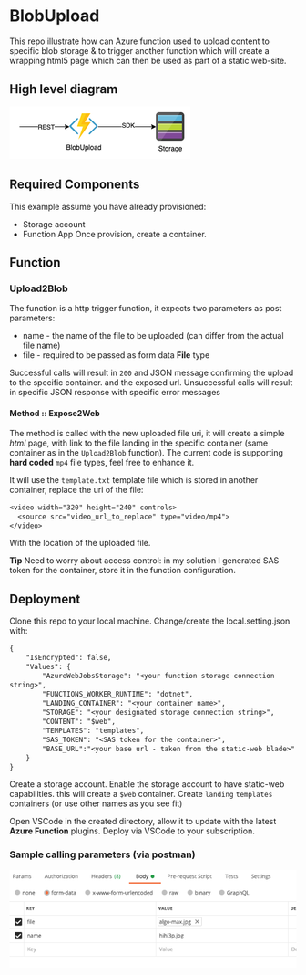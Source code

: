 # BlobUpload
This repo illustrate how can Azure function used to upload content to specific blob storage & to trigger another function which will create a wrapping html5 page which can then be used as part of a static web-site.

## High level diagram
![diagram](pics/blobupload.png)

## Required Components
This example assume you have already provisioned:
- Storage account
- Function App
Once provision, create a container.


## Function

### Upload2Blob
The function is a http trigger function, it expects two parameters as post parameters:
- name - the name of the file to be uploaded (can differ from the actual file name)
- file - required to be passed as form data __File__ type

Successful calls will result in `200` and JSON message confirming the upload to the specific container. and the exposed url.
Unsuccessful calls will result in specific JSON response with specific error messages

#### Method :: Expose2Web
The method is called with the new uploaded file uri, it will create a simple _html_ page, with link to the file landing in the specific container (same container as in the `Upload2Blob` function).
The current code is supporting __hard coded__ `mp4` file types, feel free to enhance it.

It will use the `template.txt` template file which is stored in another container, replace the uri of the file:
```
<video width="320" height="240" controls>
  <source src="video_url_to_replace" type="video/mp4">
</video>
```
With the location of the uploaded file. 

**Tip** Need to worry about access control: in my solution I generated SAS token for the container, store it in the function configuration.


## Deployment

Clone this repo to your local machine. 
Change/create the local.setting.json with:

```
{
    "IsEncrypted": false,
    "Values": {
        "AzureWebJobsStorage": "<your function storage connection string>",
        "FUNCTIONS_WORKER_RUNTIME": "dotnet",
        "LANDING_CONTAINER": "<your container name>",
        "STORAGE": "<your designated storage connection string>",
        "CONTENT": "$web",
        "TEMPLATES": "templates",
        "SAS_TOKEN": "<SAS token for the container>",
        "BASE_URL":"<your base url - taken from the static-web blade>"    
    }
}

```
Create a storage account. Enable the storage account to have static-web capabilities. this will create a `$web` container.
Create `landing` `templates` containers (or use other names as you see fit)


Open VSCode in the created directory, allow it to update with the latest __Azure Function__ plugins.
Deploy via VSCode to your subscription.

### Sample calling parameters (via postman)


![postman](pics/postman.png)